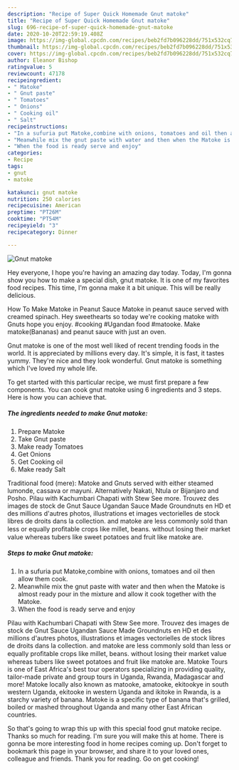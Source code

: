 ```yaml
---
description: "Recipe of Super Quick Homemade Gnut matoke"
title: "Recipe of Super Quick Homemade Gnut matoke"
slug: 696-recipe-of-super-quick-homemade-gnut-matoke
date: 2020-10-20T22:59:19.408Z
image: https://img-global.cpcdn.com/recipes/beb2fd7b096228dd/751x532cq70/gnut-matoke-recipe-main-photo.jpg
thumbnail: https://img-global.cpcdn.com/recipes/beb2fd7b096228dd/751x532cq70/gnut-matoke-recipe-main-photo.jpg
cover: https://img-global.cpcdn.com/recipes/beb2fd7b096228dd/751x532cq70/gnut-matoke-recipe-main-photo.jpg
author: Eleanor Bishop
ratingvalue: 5
reviewcount: 47178
recipeingredient:
- " Matoke"
- " Gnut paste"
- " Tomatoes"
- " Onions"
- " Cooking oil"
- " Salt"
recipeinstructions:
- "In a sufuria put Matoke,combine with onions, tomatoes and oil then allow them cook."
- "Meanwhile mix the gnut paste with water and then when the Matoke is almost ready pour in the mixture and allow it cook together with the Matoke."
- "When the food is ready serve and enjoy"
categories:
- Recipe
tags:
- gnut
- matoke

katakunci: gnut matoke 
nutrition: 250 calories
recipecuisine: American
preptime: "PT26M"
cooktime: "PT54M"
recipeyield: "3"
recipecategory: Dinner

---
```



![Gnut matoke](https://img-global.cpcdn.com/recipes/beb2fd7b096228dd/751x532cq70/gnut-matoke-recipe-main-photo.jpg)

Hey everyone, I hope you're having an amazing day today. Today, I'm gonna show you how to make a special dish, gnut matoke. It is one of my favorites food recipes. This time, I'm gonna make it a bit unique. This will be really delicious.

How To Make Matoke in Peanut Sauce Matoke in peanut sauce served with creamed spinach. Hey sweethearts so today we&#39;re cooking matoke with Gnuts hope you enjoy. #cooking #Ugandan food #matooke. Make matoke(Bananas) and peanut sauce with just an oven.

Gnut matoke is one of the most well liked of recent trending foods in the world. It is appreciated by millions every day. It's simple, it is fast, it tastes yummy. They're nice and they look wonderful. Gnut matoke is something which I've loved my whole life.


To get started with this particular recipe, we must first prepare a few components. You can cook gnut matoke using 6 ingredients and 3 steps. Here is how you can achieve that.

<!--inarticleads1-->

##### The ingredients needed to make Gnut matoke:

1. Prepare  Matoke
1. Take  Gnut paste
1. Make ready  Tomatoes
1. Get  Onions
1. Get  Cooking oil
1. Make ready  Salt


Traditional food (mere): Matoke and Gnuts served with either steamed lumonde, cassava or mayuni. Alternatively Nakati, Ntula or Bijanjaro and Posho. Pilau with Kachumbari Chapati with Stew See more. Trouvez des images de stock de Gnut Sauce Ugandan Sauce Made Groundnuts en HD et des millions d&#39;autres photos, illustrations et images vectorielles de stock libres de droits dans la collection. and matoke are less commonly sold than less or equally proﬁtable crops like millet, beans. without losing their market value whereas tubers like sweet potatoes and fruit like matoke are. 

<!--inarticleads2-->

##### Steps to make Gnut matoke:

1. In a sufuria put Matoke,combine with onions, tomatoes and oil then allow them cook.
1. Meanwhile mix the gnut paste with water and then when the Matoke is almost ready pour in the mixture and allow it cook together with the Matoke.
1. When the food is ready serve and enjoy


Pilau with Kachumbari Chapati with Stew See more. Trouvez des images de stock de Gnut Sauce Ugandan Sauce Made Groundnuts en HD et des millions d&#39;autres photos, illustrations et images vectorielles de stock libres de droits dans la collection. and matoke are less commonly sold than less or equally proﬁtable crops like millet, beans. without losing their market value whereas tubers like sweet potatoes and fruit like matoke are. Matoke Tours is one of East Africa&#39;s best tour operators specializing in providing quality, tailor-made private and group tours in Uganda, Rwanda, Madagascar and more! Matoke locally also known as matooke, amatooke, ekitookye in south western Uganda, ekitooke in western Uganda and ikitoke in Rwanda, is a starchy variety of banana. Matoke is a specific type of banana that&#39;s grilled, boiled or mashed throughout Uganda and many other East African countries. 

So that's going to wrap this up with this special food gnut matoke recipe. Thanks so much for reading. I'm sure you will make this at home. There is gonna be more interesting food in home recipes coming up. Don't forget to bookmark this page in your browser, and share it to your loved ones, colleague and friends. Thank you for reading. Go on get cooking!
